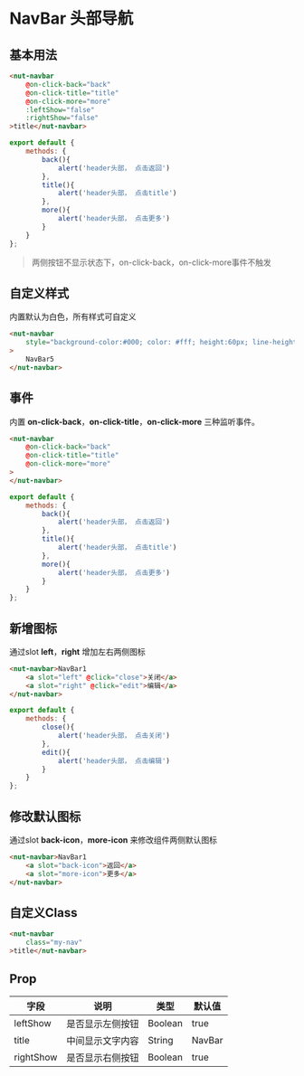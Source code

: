 # NavBar 头部导航

## 基本用法

```html
<nut-navbar 
    @on-click-back="back" 
    @on-click-title="title" 
    @on-click-more="more" 
    :leftShow="false" 
    :rightShow="false"
>title</nut-navbar>
```

```javascript
export default {
    methods: {
        back(){
            alert('header头部， 点击返回')
        },
        title(){
            alert('header头部， 点击title')
        },
        more(){
            alert('header头部， 点击更多')
        }
    }
};
```
> 两侧按钮不显示状态下，on-click-back，on-click-more事件不触发

## 自定义样式

内置默认为白色，所有样式可自定义

```html
<nut-navbar 
    style="background-color:#000; color: #fff; height:60px; line-height: 60px;"
>
    NavBar5
</nut-navbar>
```

## 事件

内置 **on-click-back**，**on-click-title**，**on-click-more** 三种监听事件。

```html
<nut-navbar 
    @on-click-back="back" 
    @on-click-title="title" 
    @on-click-more="more"
>
</nut-navbar>
```
```javascript
export default {
    methods: {
        back(){
            alert('header头部， 点击返回')
        },
        title(){
            alert('header头部， 点击title')
        },
        more(){
            alert('header头部， 点击更多')
        }
    }
};
```

## 新增图标

通过slot **left**，**right** 增加左右两侧图标

```html
<nut-navbar>NavBar1
    <a slot="left" @click="close">关闭</a>
    <a slot="right" @click="edit">编辑</a>
</nut-navbar>
```

```javascript
export default {
    methods: {
        close(){
            alert('header头部， 点击关闭')
        },
        edit(){
            alert('header头部， 点击编辑')
        }
    }
};
```

## 修改默认图标

通过slot **back-icon**，**more-icon** 来修改组件两侧默认图标

```html
<nut-navbar>NavBar1
    <a slot="back-icon">返回</a>
    <a slot="more-icon">更多</a>
</nut-navbar>
```

## 自定义Class
```html
<nut-navbar 
    class="my-nav"
>title</nut-navbar>
```


## Prop

| 字段 | 说明 | 类型 | 默认值
|----- | ----- | ----- | ----- 
| leftShow | 是否显示左侧按钮 | Boolean | true
| title | 中间显示文字内容 | String | NavBar
| rightShow | 是否显示右侧按钮 | Boolean | true
